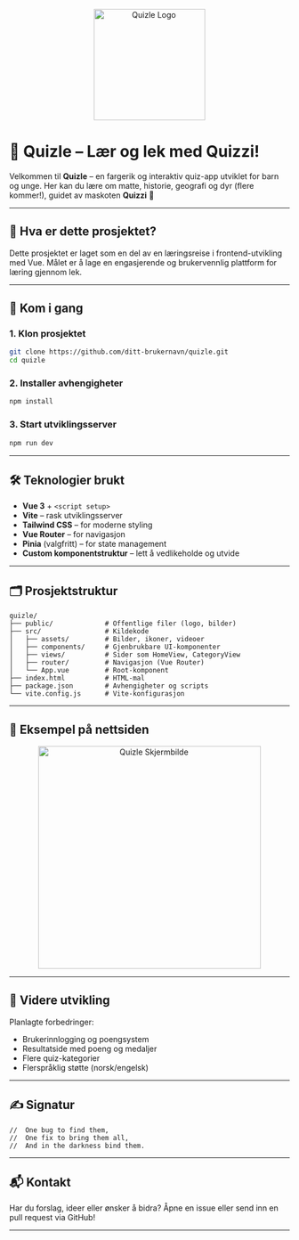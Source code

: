 <p align="center">
  <img src="public/images/logo.png" alt="Quizle Logo" width="200"/>
</p>

# 🎉 Quizle – Lær og lek med Quizzi!

Velkommen til **Quizle** – en fargerik og interaktiv quiz-app utviklet for barn og unge. Her kan du lære om matte, historie, geografi og dyr (flere kommer!), guidet av maskoten **Quizzi** 🦊

---

## 🌈 Hva er dette prosjektet?

Dette prosjektet er laget som en del av en læringsreise i frontend-utvikling med Vue. Målet er å lage en engasjerende og brukervennlig plattform for læring gjennom lek.

---

## 🚀 Kom i gang

### 1. Klon prosjektet

```bash
git clone https://github.com/ditt-brukernavn/quizle.git
cd quizle
```

### 2. Installer avhengigheter

```bash
npm install
```

### 3. Start utviklingsserver

```bash
npm run dev
```

---

## 🛠️ Teknologier brukt

- **Vue 3** + `<script setup>`
- **Vite** – rask utviklingsserver
- **Tailwind CSS** – for moderne styling
- **Vue Router** – for navigasjon
- **Pinia** (valgfritt) – for state management
- **Custom komponentstruktur** – lett å vedlikeholde og utvide

---

## 🗂️ Prosjektstruktur

```
quizle/
├── public/             # Offentlige filer (logo, bilder)
├── src/                # Kildekode
│   ├── assets/         # Bilder, ikoner, videoer
│   ├── components/     # Gjenbrukbare UI-komponenter
│   ├── views/          # Sider som HomeView, CategoryView
│   ├── router/         # Navigasjon (Vue Router)
│   └── App.vue         # Root-komponent
├── index.html          # HTML-mal
├── package.json        # Avhengigheter og scripts
└── vite.config.js      # Vite-konfigurasjon
```

---

## 📸 Eksempel på nettsiden

<p align="center">
  <img src="public/images/quizle-screenshot.png" alt="Quizle Skjermbilde" width="400"/>
</p>

---

## 🔧 Videre utvikling

Planlagte forbedringer:
- Brukerinnlogging og poengsystem
- Resultatside med poeng og medaljer
- Flere quiz-kategorier
- Flerspråklig støtte (norsk/engelsk)

---

## ✍️ Signatur

```
//  One bug to find them,
//  One fix to bring them all,
//  And in the darkness bind them.
```

---

## 📬 Kontakt

Har du forslag, ideer eller ønsker å bidra? Åpne en issue eller send inn en pull request via GitHub!

---